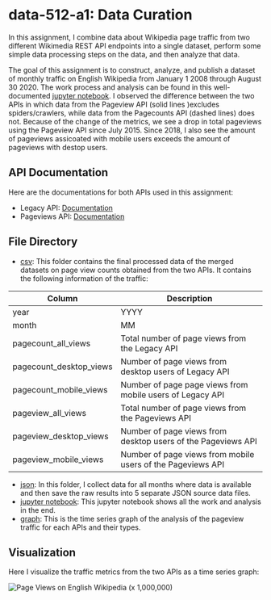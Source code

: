 # data-512-a1: Data Curation

In this assignment, I combine data about Wikipedia page traffic from two different Wikimedia REST API endpoints into a single dataset, perform some simple data processing steps on the data, and then analyze that data.

The goal of this assignment is to construct, analyze, and publish a dataset of monthly traffic on English Wikipedia from January 1 2008 through August 30 2020. The work process and analysis can be found in this well-documented [jupyter notebook](data_512_a1.ipynb). I observed the difference between the two APIs in which data from the Pageview API (solid lines )excludes spiders/crawlers, while data from the Pagecounts API (dashed lines) does not. Because of the change of the metrics, we see a drop in total pageviews using the Pageview API since July 2015. Since 2018, I also see the amount of pageviews assicoated with mobile users exceeds the amount of pageviews with destop users.

## API Documentation
Here are the documentations for both APIs used in this assignment:
- Legacy API: [Documentation](https://wikitech.wikimedia.org/wiki/Analytics/AQS/Legacy_Pagecounts)
- Pageviews API: [Documentation](https://wikitech.wikimedia.org/wiki/Analytics/AQS/Pageviews)

## File Directory
* [csv](csv): This folder contains the final processed data of the merged datasets on page view counts obtained from the two APIs. It contains the following information of the traffic:

| Column | Description | 
| ------ | ------ |
| year | YYYY | 
| month | MM | 
|pagecount_all_views| Total number of page views from the Legacy API|
|pagecount_desktop_views | Number of page views from desktop users of Legacy API|
|pagecount_mobile_views	| Number of page page views from mobile users of Legacy API|
|pageview_all_views| Total number of page views from the Pageviews API|
|pageview_desktop_views| Number of page views from desktop users of the Pageviews API|
|pageview_mobile_views| Number of page views from mobile users of the Pageviews API|

* [json](json): In this folder, I collect data for all months where data is available and then save the raw results into 5 separate JSON source data files.
* [jupyter notebook](data_512_a1.ipynb): This jupyter notebook shows all the work and analysis in the end. 
* [graph](en-wikipedia_traffic_200712-202008-fig): This is the time series graph of the analysis of the pageview traffic for each APIs and their types.

## Visualization
Here I visualize the traffic metrics from the two APIs as a time series graph:

![Page Views on English Wikipedia (x 1,000,000)](/en-wikipedia_traffic_200801-201908.png)



